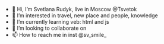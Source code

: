- 👋 Hi, I’m Svetlana Rudyk, live in Moscow @Tsvetok
- 👀 I’m interested in travel, new place and people, knowledge 
- 🌱 I’m currently learning veb: html and js
- 💞️ I’m looking to collaborate on 
- 📫 How to reach me in inst @sv_smile_

<!---
Tsvetok/Tsvetok is a ✨ special ✨ repository because its `README.md` (this file) appears on your GitHub profile.
You can click the Preview link to take a look at your changes.
--->
